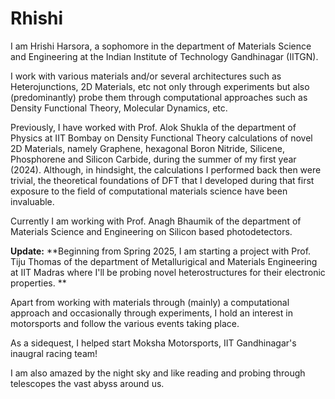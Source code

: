 # Rhishi
I am Hrishi Harsora, a sophomore in the department of Materials Science and Engineering at the Indian Institute of Technology Gandhinagar (IITGN). 

I work with various materials and/or several architectures such as Heterojunctions, 2D Materials, etc not only through experiments but also (predominantly) probe them through computational approaches such as Density Functional Theory, Molecular Dynamics, etc.

Previously, I have worked with Prof. Alok Shukla of the department of Physics at IIT Bombay on Density Functional Theory calculations of novel 2D Materials, namely Graphene, hexagonal Boron Nitride, Silicene, Phosphorene and Silicon Carbide, during the summer of my first year (2024). Although, in hindsight, the calculations I performed back then were trivial, the theoretical foundations of DFT that I developed during that first exposure to the field of computational materials science have been invaluable. 

Currently I am working with Prof. Anagh Bhaumik of the department of Materials Science and Engineering on Silicon based photodetectors. 

**Update:** **Beginning from Spring 2025, I am starting a project with Prof. Tiju Thomas of the department of Metallurigical and Materials Engineering at IIT Madras where I'll be probing novel heterostructures for their electronic properties. **

Apart from working with materials through (mainly) a computational approach and occasionally through experiments, I hold an interest in motorsports and follow the various events taking place.

As a sidequest, I helped start Moksha Motorsports, IIT Gandhinagar's inaugral racing team! 

I am also amazed by the night sky and like reading and probing through telescopes the vast abyss around us.
